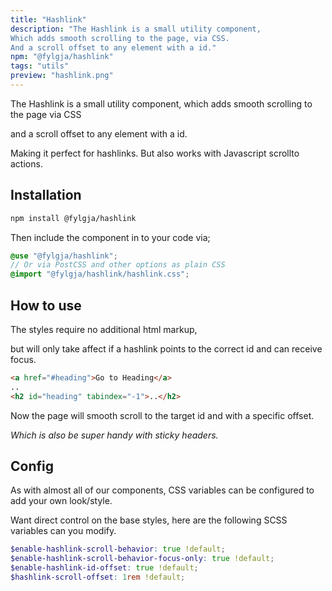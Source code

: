 ```yaml
---
title: "Hashlink"
description: "The Hashlink is a small utility component,
Which adds smooth scrolling to the page, via CSS.
And a scroll offset to any element with a id."
npm: "@fylgja/hashlink"
tags: "utils"
preview: "hashlink.png"
---
```


The Hashlink is a small utility component, which adds smooth scrolling to the page via CSS

and a scroll offset to any element with a id.

Making it perfect for hashlinks.
But also works with Javascript scrollto actions.

## Installation

```bash
npm install @fylgja/hashlink
```

Then include the component in to your code via;

```scss
@use "@fylgja/hashlink";
// Or via PostCSS and other options as plain CSS
@import "@fylgja/hashlink/hashlink.css";
```

## How to use

The styles require no additional html markup, 

but will only take affect if a hashlink points to the correct id and can receive focus.

```html
<a href="#heading">Go to Heading</a>
..
<h2 id="heading" tabindex="-1">..</h2>
```

Now the page will smooth scroll to the target id and with a specific offset.

_Which is also be super handy with sticky headers._

## Config

As with almost all of our components, CSS variables can be configured to add your own look/style.

Want direct control on the base styles, here are the following SCSS variables can you modify.

```scss
$enable-hashlink-scroll-behavior: true !default;
$enable-hashlink-scroll-behavior-focus-only: true !default;
$enable-hashlink-id-offset: true !default;
$hashlink-scroll-offset: 1rem !default;
```
